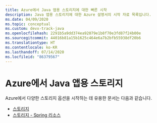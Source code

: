 ```yaml
---
title: Azure에서 Java 앱용 스토리지에 대한 빠른 시작
description: Java 앱용 스토리지에 대한 Azure 설명서의 시작 자료 목록입니다.
ms.date: 04/09/2020
ms.topic: conceptual
ms.custom: devx-track-java
ms.openlocfilehash: 2291b5a9dd374ea92079e1b8f70e3fd87f24b00e
ms.sourcegitcommit: 44016b81a15b1625c464e6a7b2bfb55938df20b6
ms.translationtype: HT
ms.contentlocale: ko-KR
ms.lasthandoff: 07/14/2020
ms.locfileid: "86379567"
---
```

# <a name="storage-for-java-apps-on-azure"></a>Azure에서 Java 앱용 스토리지

Azure에서 다양한 스토리지 옵션을 시작하는 데 유용한 문서는 다음과 같습니다.

- [스토리지](/azure/storage/blobs/storage-quickstart-blobs-java)
- [스토리지 - Spring 리소스](/azure/developer/java/spring-framework/configure-spring-boot-starter-java-app-with-azure-storage)
